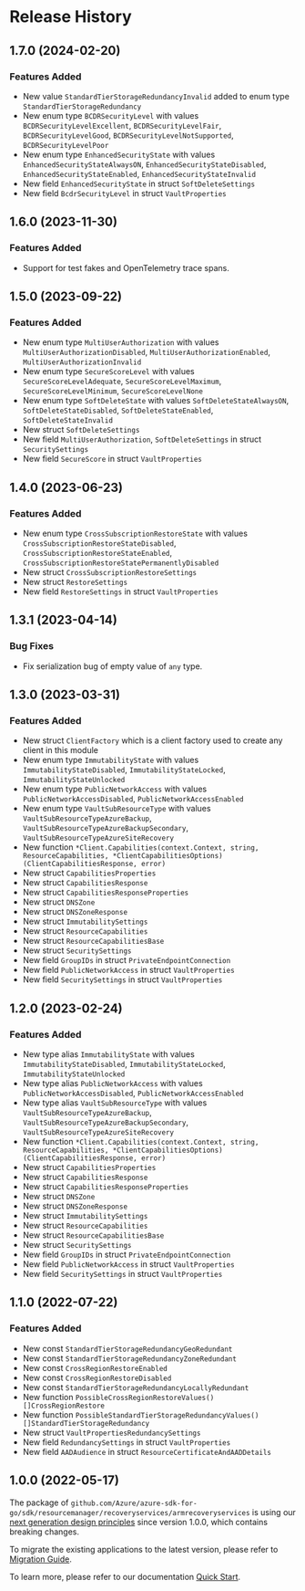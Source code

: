 # Release History

## 1.7.0 (2024-02-20)
### Features Added

- New value `StandardTierStorageRedundancyInvalid` added to enum type `StandardTierStorageRedundancy`
- New enum type `BCDRSecurityLevel` with values `BCDRSecurityLevelExcellent`, `BCDRSecurityLevelFair`, `BCDRSecurityLevelGood`, `BCDRSecurityLevelNotSupported`, `BCDRSecurityLevelPoor`
- New enum type `EnhancedSecurityState` with values `EnhancedSecurityStateAlwaysON`, `EnhancedSecurityStateDisabled`, `EnhancedSecurityStateEnabled`, `EnhancedSecurityStateInvalid`
- New field `EnhancedSecurityState` in struct `SoftDeleteSettings`
- New field `BcdrSecurityLevel` in struct `VaultProperties`


## 1.6.0 (2023-11-30)
### Features Added

- Support for test fakes and OpenTelemetry trace spans.


## 1.5.0 (2023-09-22)
### Features Added

- New enum type `MultiUserAuthorization` with values `MultiUserAuthorizationDisabled`, `MultiUserAuthorizationEnabled`, `MultiUserAuthorizationInvalid`
- New enum type `SecureScoreLevel` with values `SecureScoreLevelAdequate`, `SecureScoreLevelMaximum`, `SecureScoreLevelMinimum`, `SecureScoreLevelNone`
- New enum type `SoftDeleteState` with values `SoftDeleteStateAlwaysON`, `SoftDeleteStateDisabled`, `SoftDeleteStateEnabled`, `SoftDeleteStateInvalid`
- New struct `SoftDeleteSettings`
- New field `MultiUserAuthorization`, `SoftDeleteSettings` in struct `SecuritySettings`
- New field `SecureScore` in struct `VaultProperties`


## 1.4.0 (2023-06-23)
### Features Added

- New enum type `CrossSubscriptionRestoreState` with values `CrossSubscriptionRestoreStateDisabled`, `CrossSubscriptionRestoreStateEnabled`, `CrossSubscriptionRestoreStatePermanentlyDisabled`
- New struct `CrossSubscriptionRestoreSettings`
- New struct `RestoreSettings`
- New field `RestoreSettings` in struct `VaultProperties`


## 1.3.1 (2023-04-14)
### Bug Fixes

- Fix serialization bug of empty value of `any` type.


## 1.3.0 (2023-03-31)
### Features Added

- New struct `ClientFactory` which is a client factory used to create any client in this module
- New enum type `ImmutabilityState` with values `ImmutabilityStateDisabled`, `ImmutabilityStateLocked`, `ImmutabilityStateUnlocked`
- New enum type `PublicNetworkAccess` with values `PublicNetworkAccessDisabled`, `PublicNetworkAccessEnabled`
- New enum type `VaultSubResourceType` with values `VaultSubResourceTypeAzureBackup`, `VaultSubResourceTypeAzureBackupSecondary`, `VaultSubResourceTypeAzureSiteRecovery`
- New function `*Client.Capabilities(context.Context, string, ResourceCapabilities, *ClientCapabilitiesOptions) (ClientCapabilitiesResponse, error)`
- New struct `CapabilitiesProperties`
- New struct `CapabilitiesResponse`
- New struct `CapabilitiesResponseProperties`
- New struct `DNSZone`
- New struct `DNSZoneResponse`
- New struct `ImmutabilitySettings`
- New struct `ResourceCapabilities`
- New struct `ResourceCapabilitiesBase`
- New struct `SecuritySettings`
- New field `GroupIDs` in struct `PrivateEndpointConnection`
- New field `PublicNetworkAccess` in struct `VaultProperties`
- New field `SecuritySettings` in struct `VaultProperties`


## 1.2.0 (2023-02-24)
### Features Added

- New type alias `ImmutabilityState` with values `ImmutabilityStateDisabled`, `ImmutabilityStateLocked`, `ImmutabilityStateUnlocked`
- New type alias `PublicNetworkAccess` with values `PublicNetworkAccessDisabled`, `PublicNetworkAccessEnabled`
- New type alias `VaultSubResourceType` with values `VaultSubResourceTypeAzureBackup`, `VaultSubResourceTypeAzureBackupSecondary`, `VaultSubResourceTypeAzureSiteRecovery`
- New function `*Client.Capabilities(context.Context, string, ResourceCapabilities, *ClientCapabilitiesOptions) (ClientCapabilitiesResponse, error)`
- New struct `CapabilitiesProperties`
- New struct `CapabilitiesResponse`
- New struct `CapabilitiesResponseProperties`
- New struct `DNSZone`
- New struct `DNSZoneResponse`
- New struct `ImmutabilitySettings`
- New struct `ResourceCapabilities`
- New struct `ResourceCapabilitiesBase`
- New struct `SecuritySettings`
- New field `GroupIDs` in struct `PrivateEndpointConnection`
- New field `PublicNetworkAccess` in struct `VaultProperties`
- New field `SecuritySettings` in struct `VaultProperties`


## 1.1.0 (2022-07-22)
### Features Added

- New const `StandardTierStorageRedundancyGeoRedundant`
- New const `StandardTierStorageRedundancyZoneRedundant`
- New const `CrossRegionRestoreEnabled`
- New const `CrossRegionRestoreDisabled`
- New const `StandardTierStorageRedundancyLocallyRedundant`
- New function `PossibleCrossRegionRestoreValues() []CrossRegionRestore`
- New function `PossibleStandardTierStorageRedundancyValues() []StandardTierStorageRedundancy`
- New struct `VaultPropertiesRedundancySettings`
- New field `RedundancySettings` in struct `VaultProperties`
- New field `AADAudience` in struct `ResourceCertificateAndAADDetails`


## 1.0.0 (2022-05-17)

The package of `github.com/Azure/azure-sdk-for-go/sdk/resourcemanager/recoveryservices/armrecoveryservices` is using our [next generation design principles](https://azure.github.io/azure-sdk/general_introduction.html) since version 1.0.0, which contains breaking changes.

To migrate the existing applications to the latest version, please refer to [Migration Guide](https://aka.ms/azsdk/go/mgmt/migration).

To learn more, please refer to our documentation [Quick Start](https://aka.ms/azsdk/go/mgmt).